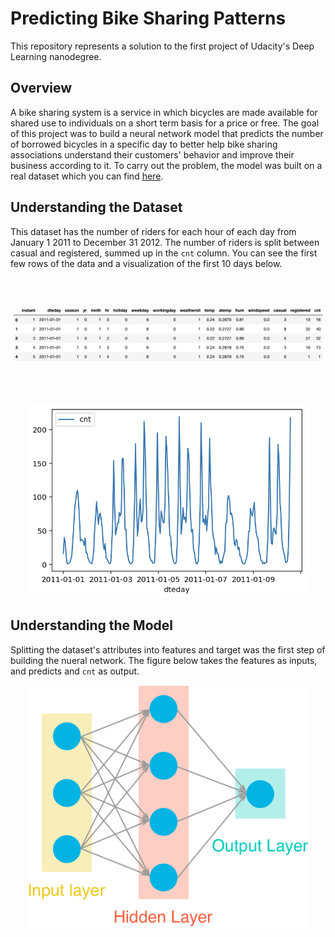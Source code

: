 # Predicting Bike Sharing Patterns

This repository represents a solution to the first project of Udacity's Deep Learning nanodegree.


## Overview

A bike sharing system is a service in which bicycles are made available for shared use to individuals on a
short term basis for a price or free. The goal of this project was to build a neural network model that predicts the number
of borrowed bicycles in a specific day to better help bike sharing associations understand their customers' behavior and improve
their business according to it. To carry out the problem, the model was built on a real dataset which you
can find [here](https://archive.ics.uci.edu/ml/datasets/Bike+Sharing+Dataset).


## Understanding the Dataset

This dataset has the number of riders for each hour of each day from January 1 2011 to December 31 2012. The number
of riders is split between casual and registered, summed up in the `cnt` column. You can see the first few rows
of the data and a visualization of the first 10 days below.

<br/><br/>

<p align="center">
<img src="Images/dataset.png" alt="dataset image" width="800" />
</p>

<br/><br/>

<p align="center">
<img src="Images/10days.png" alt="10 days visualization" width="450" />
</p>




## Understanding the Model
Splitting the dataset's attributes into features and target was the first step of building the nueral network. The figure below takes the features as inputs, and predicts and `cnt` as output.



<p align="center">
<img src="Images/neural_network.png" alt="nueral network" width="450" />
</p>
